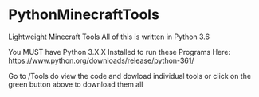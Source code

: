 # PythonMinecraftTools
Lightweight Minecraft Tools
All of this is written in Python 3.6

You MUST have Python 3.X.X Installed to run these Programs
Here: https://www.python.org/downloads/release/python-361/

Go to /Tools do view the code and dowload individual tools
or click on the green button above to download them all


